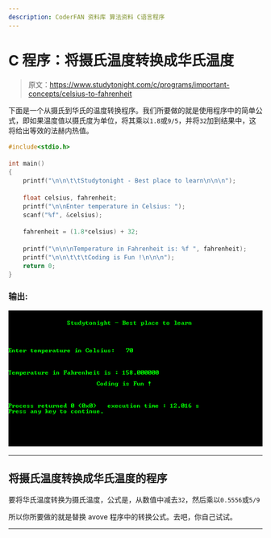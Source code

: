 ```yaml
---
description: CoderFAN 资料库 算法资料 C语言程序
---
```


# C 程序：将摄氏温度转换成华氏温度

> 原文：<https://www.studytonight.com/c/programs/important-concepts/celsius-to-fahrenheit>

下面是一个从摄氏到华氏的温度转换程序。我们所要做的就是使用程序中的简单公式，即如果温度值以摄氏度为单位，将其乘以`1.8`或`9/5`，并将`32`加到结果中，这将给出等效的法赫内热值。

```cpp
#include<stdio.h>

int main()
{
    printf("\n\n\t\tStudytonight - Best place to learn\n\n\n");

    float celsius, fahrenheit;
    printf("\n\nEnter temperature in Celsius: ");
    scanf("%f", &celsius);

    fahrenheit = (1.8*celsius) + 32;

    printf("\n\n\nTemperature in Fahrenheit is: %f ", fahrenheit);
    printf("\n\n\t\t\tCoding is Fun !\n\n\n");
    return 0;
}
```

### 输出:

![C Program output for conversion of Celsius to Fahrenheit](img/88197b159c12a333018af8b679397419.png)

* * *

## 将摄氏温度转换成华氏温度的程序

要将华氏温度转换为摄氏温度，公式是，从数值中减去`32`，然后乘以`0.5556`或`5/9`

所以你所要做的就是替换 avove 程序中的转换公式。去吧，你自己试试。

* * *